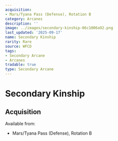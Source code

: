 ```yaml
---
acquisition:
- Mars/Tyana Pass (Defense), Rotation B
category: Arcanes
description: ''
image: ../images/secondary-kinship-06c1006a92.png
last_updated: '2025-09-17'
name: Secondary Kinship
rarity: Rare
source: WFCD
tags:
- Secondary Arcane
- Arcanes
tradable: true
type: Secondary Arcane
---
```


# Secondary Kinship

## Acquisition

Available from:
- Mars/Tyana Pass (Defense), Rotation B

